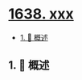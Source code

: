 # [1638. xxx](https://github.com/Tdahuyou/TNotes.leetcode/tree/main/notes/1638.%20xxx)

<!-- region:toc -->

- [1. 📝 概述](#1--概述)

<!-- endregion:toc -->

## 1. 📝 概述
